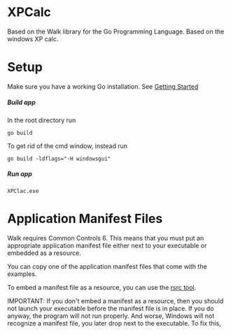 XPCalc
======

Based on the Walk library for the Go Programming Language.
Based on the windows XP calc.

Setup
=====

Make sure you have a working Go installation.
See [Getting Started](http://golang.org/doc/install.html)

##### Build app

In the root directory run

	go build
	
To get rid of the cmd window, instead run

	go build -ldflags="-H windowsgui"

##### Run app
	
	XPClac.exe

Application Manifest Files
==========================
Walk requires Common Controls 6. This means that you must put an appropriate
application manifest file either next to your executable or embedded as a
resource.

You can copy one of the application manifest files that come with the examples.

To embed a manifest file as a resource, you can use the [rsrc tool](https://github.com/akavel/rsrc).

IMPORTANT: If you don't embed a manifest as a resource, then you should not launch
your executable before the manifest file is in place.
If you do anyway, the program will not run properly. And worse, Windows will not
recognize a manifest file, you later drop next to the executable. To fix this,